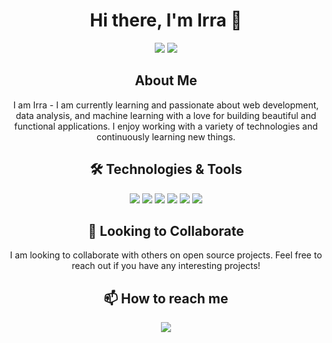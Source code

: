 <h1 align="center">Hi there, I'm Irra 👋</h1>

<p align="center">
  <a href="https://github.com/irralozz"><img src="https://img.shields.io/github/followers/irralozz?label=Follow&style=social"></a>
  <a href="mailto:irralozz@gmail.com"><img src="https://img.shields.io/badge/-Contact%20Me-333333?style=flat&logo=gmail&logoColor=white"></a>
</p>



<h2 align="center">About Me</h2>
<p align="center">
  I am Irra - I am currently learning and passionate about web development, data analysis, and machine learning with a love for building beautiful and functional applications. I enjoy working with a variety of technologies and continuously learning new things.
</p>

<h2 align="center">🛠 Technologies & Tools</h2>
<p align="center">
  <img src="https://img.shields.io/badge/-HTML%20and%20CSS-000?&logo=html5">
  <img src="https://img.shields.io/badge/-Python-000?&logo=Python">
  <img src="https://img.shields.io/badge/-Codeigniter-000?&logo=Codeigniter">
  <img src="https://img.shields.io/badge/-Django-000?&logo=Django">
  <img src="https://img.shields.io/badge/-JavaScript-000?&logo=JavaScript">
  <img src="https://img.shields.io/badge/-Matlab-000?&logo=Matlab">
</p>

<h2 align="center">🤝 Looking to Collaborate</h2>
<p align="center">
  I am looking to collaborate with others on open source projects. Feel free to reach out if you have any interesting projects!
</p>

<h2 align="center">📫 How to reach me</h2>
<p align="center">
  <a href="mailto:irralozz@gmail.com"><img src="https://img.shields.io/badge/-Email-000?&logo=Gmail&logoColor=white"></a>
 
</p>


